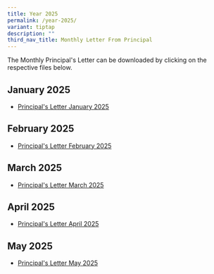 ```yaml
---
title: Year 2025
permalink: /year-2025/
variant: tiptap
description: ""
third_nav_title: Monthly Letter From Principal
---
```

<p>The Monthly Principal's Letter can be downloaded by clicking on the respective
files below.</p>
<p></p>
<h2>January 2025</h2>
<ul data-tight="true" class="tight">
<li>
<p><a href="/files/Principal_s_Letter_Jan_2025.pdf" rel="noopener nofollow" target="_blank">Principal's Letter January 2025</a>
</p>
</li>
</ul>
<p></p>
<h2>February 2025</h2>
<ul data-tight="true" class="tight">
<li>
<p><a href="/files/Principal_s_Letter_Feb_2025.pdf" rel="noopener noreferrer nofollow" target="_blank">Principal's Letter February 2025</a>
</p>
</li>
</ul>
<h2>March 2025</h2>
<ul data-tight="true" class="tight">
<li>
<p><a href="/files/Principal_s_Letter_Mar_2025.pdf" rel="noopener nofollow" target="_blank">Principal's Letter March 2025</a>
</p>
</li>
</ul>
<h2>April 2025</h2>
<ul data-tight="true" class="tight">
<li>
<p><a href="/files/Principal_s_Letter_April_2025.pdf" rel="noopener nofollow" target="_blank">Principal's Letter April 2025</a>
</p>
</li>
</ul>
<h2>May 2025</h2>
<ul data-tight="true" class="tight">
<li>
<p><a href="/files/Principal_s_Letter_May_2025.pdf" rel="noopener nofollow" target="_blank">Principal's Letter May 2025</a>
</p>
</li>
</ul>
<p></p>